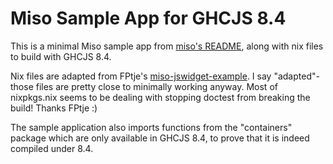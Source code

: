 # Miso Sample App for GHCJS 8.4

This is a minimal Miso sample app from
[miso's README](https://github.com/dmjio/miso/blob/master/README.md),
along with nix files to build with GHCJS 8.4.

Nix files are adapted from FPtje's
[miso-jswidget-example](https://github.com/FPtje/miso-jswidget-example). I say
"adapted"- those files are pretty close to minimally working anyway. Most of
nixpkgs.nix seems to be dealing with stopping doctest from breaking the build!
Thanks FPtje :)

The sample application also imports functions from the "containers" package
which are only available in GHCJS 8.4, to prove that it is indeed compiled
under 8.4.
